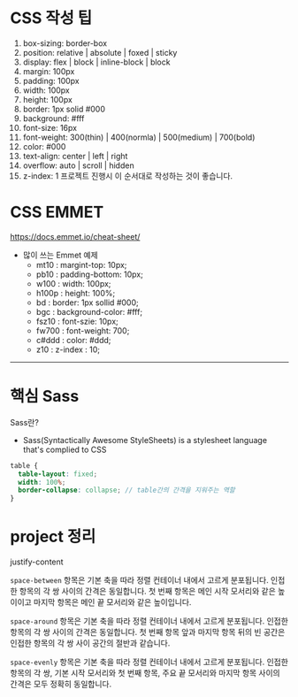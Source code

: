 # CSS 작성 팁

1. box-sizing: border-box
2. position: relative | absolute | foxed | sticky
3. display: flex | block | inline-block | block
4. margin: 100px
5. padding: 100px
6. width: 100px
7. height: 100px
8. border: 1px solid #000
9. background: #fff
10. font-size: 16px
11. font-weight: 300(thin) | 400(normla) | 500(medium) | 700(bold)
12. color: #000
13. text-align: center | left | right
14. overflow: auto | scroll | hidden
15. z-index: 1
    프로젝트 진행시 이 순서대로 작성하는 것이 좋습니다.

# CSS EMMET

https://docs.emmet.io/cheat-sheet/

- 많이 쓰는 Emmet 예제
  - mt10 : margint-top: 10px;
  - pb10 : padding-bottom: 10px;
  - w100 : width: 100px;
  - h100p : height: 100%;
  - bd : border: 1px sollid #000;
  - bgc : background-color: #fff;
  - fsz10 : font-szie: 10px;
  - fw700 : font-weight: 700;
  - c#ddd : color: #ddd;
  - z10 : z-index : 10;

---

# 핵심 Sass

Sass란?

- Sass(Syntactically Awesome StyleSheets) is a stylesheet language that's complied to CSS

```scss
table {
  table-layout: fixed;
  width: 100%;
  border-collapse: collapse; // table간의 간격을 지워주는 역할
}
```

# project 정리

justify-content

`space-between`
항목은 기본 축을 따라 정렬 컨테이너 내에서 고르게 분포됩니다. 인접한 항목의 각 쌍 사이의 간격은 동일합니다. 첫 번째 항목은 메인 시작 모서리와 같은 높이이고 마지막 항목은 메인 끝 모서리와 같은 높이입니다.

`space-around`
항목은 기본 축을 따라 정렬 컨테이너 내에서 고르게 분포됩니다. 인접한 항목의 각 쌍 사이의 간격은 동일합니다. 첫 번째 항목 앞과 마지막 항목 뒤의 빈 공간은 인접한 항목의 각 쌍 사이 공간의 절반과 같습니다.

`space-evenly`
항목은 기본 축을 따라 정렬 컨테이너 내에서 고르게 분포됩니다. 인접한 항목의 각 쌍, 기본 시작 모서리와 첫 번째 항목, 주요 끝 모서리와 마지막 항목 사이의 간격은 모두 정확히 동일합니다.
